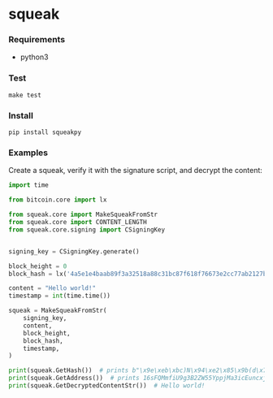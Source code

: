 # squeak

### Requirements

* python3

### Test

```
make test
```

### Install

```
pip install squeakpy
```

### Examples

Create a squeak, verify it with the signature script, and decrypt the content:

```python
import time

from bitcoin.core import lx

from squeak.core import MakeSqueakFromStr
from squeak.core import CONTENT_LENGTH
from squeak.core.signing import CSigningKey


signing_key = CSigningKey.generate()

block_height = 0
block_hash = lx('4a5e1e4baab89f3a32518a88c31bc87f618f76673e2cc77ab2127b7afdeda33b')

content = "Hello world!"
timestamp = int(time.time())

squeak = MakeSqueakFromStr(
    signing_key,
    content,
    block_height,
    block_hash,
    timestamp,
)

print(squeak.GetHash())  # prints b"\x9e\xeb\xbc)N\x94\xe2\x85\x9b(d\x7f\x1e7\xb5{\xcbY\xef\xd4;\xf7P\xfe\x19'Q\xb7\x7f\xbda\xaf"
print(squeak.GetAddress())  # prints 16sFQMmfiU9g3B2ZW55YppjMa3icEuncxj
print(squeak.GetDecryptedContentStr())  # Hello world!
```
